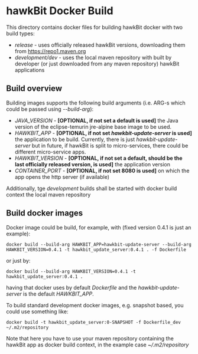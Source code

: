 hawkBit Docker Build
===
This directory contains docker files for building hawkBit docker with two build types:

* _release_ - uses officially released hawkBit versions, downloading them from https://repo1.maven.org
* _development/dev_ - uses the local maven repository with built by developer (or just downloaded from any maven
  repository) hawkBit applications

## Build overview

Building images supports the following build arguments (i.e. ARG-s which could be passed using _--build-arg_):

* _JAVA_VERSION_ - **[OPTIONAL, if not set a default is used]** the Java version of the eclipse-temurin jre-alpine base
  image to be used.
* _HAWKBIT_APP_ - **[OPTIONAL, if not set _hawkbit-update-server_ is used]** the application to be build. Currently,
  there is just _hawkbit-update-server_ but in future, if hawkBit is split to micro-services, there could be different
  micro-service apps.
* _HAWKBIT_VERSION_ - **[OPTIONAL, if not set a default, should be the last officially released version, is used]** the
  application version
* _CONTAINER_PORT_ - **[OPTIONAL, if not set 8080 is used]** on which the app opens the http server (if available)

Additionally, tge _development_ builds shall be started with docker build context the local maven repository

## Build docker images

Docker image could be build, for example, with (fixed version 0.4.1 is just an example):

```shell
docker build --build-arg HAWKBIT_APP=hawkbit-update-server --build-arg HAWKBIT_VERSION=0.4.1 -t hawkbit_update_server:0.4.1 . -f Dockerfile
```

or just by:

```shell
docker build --build-arg HAWKBIT_VERSION=0.4.1 -t hawkbit_update_server:0.4.1 .
```

having that docker uses by default _Dockerfile_ and the _hawkbit-update-server_ is the default _HAWKBIT_APP_.

To build standard development docker images, e.g. snapshot based, you could use something like:

```shell
docker build -t hawkbit_update_server:0-SNAPSHOT -f Dockerfile_dev ~/.m2/repository
```
Note that here you have to use your maven repository containing the hawkBit app as docker build context, in the example
case _~/.m2/repository_